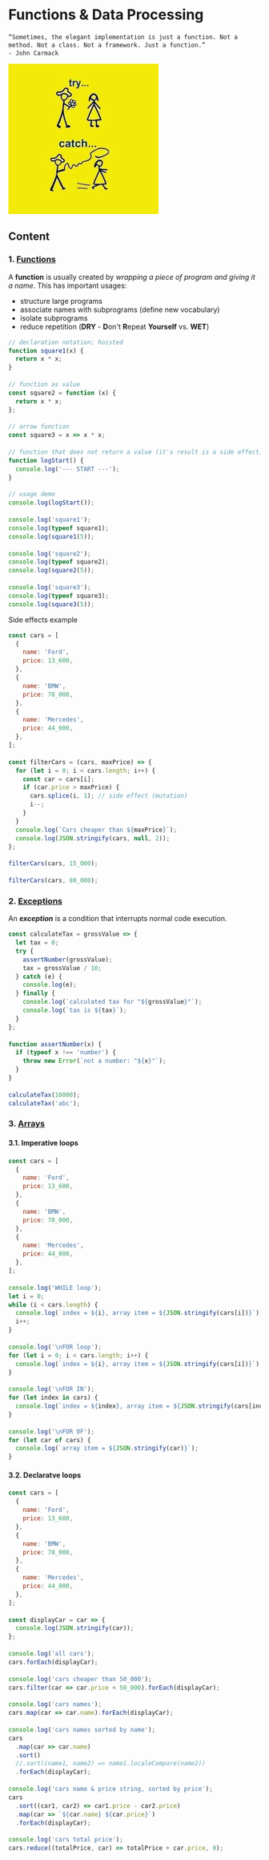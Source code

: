 # Functions & Data Processing

```text
“Sometimes, the elegant implementation is just a function. Not a method. Not a class. Not a framework. Just a function.”    
- John Carmack
```

![](../resource/image/js_try_catch.jpg)

## Content

### 1. [Functions](https://developer.mozilla.org/en-US/docs/Web/JavaScript/Guide/Functions)

A **function** is usually created by _wrapping a piece of program and giving it a name_. This has important usages:

- structure large programs
- associate names with subprograms (define new vocabulary)
- isolate subprograms
- reduce repetition (**DRY** - **D**on't **R**epeat **Yourself** vs. **WET**)

```javascript
// declaration notation; hoisted
function square1(x) {
  return x * x;
}

// function as value
const square2 = function (x) {
  return x * x;
};

// arrow function
const square3 = x => x * x;

// function that does not return a value (it's result is a side effect)
function logStart() {
  console.log('--- START ---');
}

// usage demo
console.log(logStart());

console.log('square1');
console.log(typeof square1);
console.log(square1(5));

console.log('square2');
console.log(typeof square2);
console.log(square2(5));

console.log('square3');
console.log(typeof square3);
console.log(square3(5));
```

Side effects example

```javascript
const cars = [
  {
    name: 'Ford',
    price: 13_600,
  },
  {
    name: 'BMW',
    price: 78_000,
  },
  {
    name: 'Mercedes',
    price: 44_000,
  },
];

const filterCars = (cars, maxPrice) => {
  for (let i = 0; i < cars.length; i++) {
    const car = cars[i];
    if (car.price > maxPrice) {
      cars.splice(i, 1); // side effect (mutation)
      i--;
    }
  }
  console.log(`Cars cheaper than ${maxPrice}`);
  console.log(JSON.stringify(cars, null, 2));
};

filterCars(cars, 15_000);

filterCars(cars, 80_000);
```

### 2. [Exceptions](https://developer.mozilla.org/en-US/docs/Web/JavaScript/Reference/Global_Objects/Error)

An **_exception_** is a condition that interrupts normal code execution.

```javascript
const calculateTax = grossValue => {
  let tax = 0;
  try {
    assertNumber(grossValue);
    tax = grossValue / 10;
  } catch (e) {
    console.log(e);
  } finally {
    console.log(`calculated tax for "${grossValue}"`);
    console.log(`tax is ${tax}`);
  }
};

function assertNumber(x) {
  if (typeof x !== 'number') {
    throw new Error(`not a number: "${x}"`);
  }
}

calculateTax(10000);
calculateTax('abc');
```

### 3. [Arrays](https://developer.mozilla.org/en-US/docs/Web/JavaScript/Reference/Global_Objects/Array)

#### 3.1. Imperative loops

```javascript
const cars = [
  {
    name: 'Ford',
    price: 13_600,
  },
  {
    name: 'BMW',
    price: 78_000,
  },
  {
    name: 'Mercedes',
    price: 44_000,
  },
];

console.log('WHILE loop');
let i = 0;
while (i < cars.length) {
  console.log(`index = ${i}, array item = ${JSON.stringify(cars[i])}`);
  i++;
}

console.log('\nFOR loop');
for (let i = 0; i < cars.length; i++) {
  console.log(`index = ${i}, array item = ${JSON.stringify(cars[i])}`);
}

console.log('\nFOR IN');
for (let index in cars) {
  console.log(`index = ${index}, array item = ${JSON.stringify(cars[index])}`);
}

console.log('\nFOR OF');
for (let car of cars) {
  console.log(`array item = ${JSON.stringify(car)}`);
}
```

#### 3.2. Declaratve loops

```javascript
const cars = [
  {
    name: 'Ford',
    price: 13_600,
  },
  {
    name: 'BMW',
    price: 78_000,
  },
  {
    name: 'Mercedes',
    price: 44_000,
  },
];

const displayCar = car => {
  console.log(JSON.stringify(car));
};

console.log('all cars');
cars.forEach(displayCar);

console.log('cars cheaper than 50_000');
cars.filter(car => car.price < 50_000).forEach(displayCar);

console.log('cars names');
cars.map(car => car.name).forEach(displayCar);

console.log('cars names sorted by name');
cars
  .map(car => car.name)
  .sort()
  //.sort((name1, name2) => name1.localeCompare(name2))
  .forEach(displayCar);

console.log('cars name & price string, sorted by price');
cars
  .sort((car1, car2) => car1.price - car2.price)
  .map(car => `${car.name} ${car.price}`)
  .forEach(displayCar);

console.log('cars total price');
cars.reduce((totalPrice, car) => totalPrice + car.price, 0);
```
